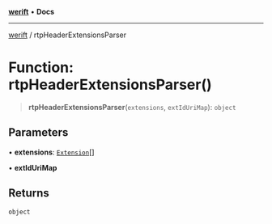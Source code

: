 [**werift**](../README.md) • **Docs**

***

[werift](../globals.md) / rtpHeaderExtensionsParser

# Function: rtpHeaderExtensionsParser()

> **rtpHeaderExtensionsParser**(`extensions`, `extIdUriMap`): `object`

## Parameters

• **extensions**: [`Extension`](../type-aliases/Extension.md)[]

• **extIdUriMap**

## Returns

`object`
